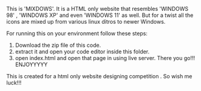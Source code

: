 This is 'MIXDOWS'. 
It is a HTML only website that resembles 'WINDOWS 98' , 'WINDOWS XP' and even 'WINDOWS 11' as well.
But for a twist all the icons are mixed up from various linux ditros to newer Windows.

For running this on your environment follow these steps:
1. Download the zip file of this code.
2. extract it and open your code editor inside this folder.
3. open index.html and open that page in using live server.
   There you go!!!
   ENJOYYYYY

This is created for a html only website designing competition . So wish me luck!!!
